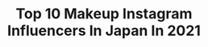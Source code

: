 ---
title: Top 10 Makeup Instagram Influencers In Japan In 2021
description: >-
  Find top makeup Instagram influencers in Japan in 2021. Most popular hashtags: #grunge #alternativefashion #kawaii.
platform: Instagram
hits: 390
text_top: Identify the top-rated Instagram profiles on inBeat.
text_bottom: Our database has 390 Instagram influencers like this in Japan for you to contact.
profiles:
  - username: "kahlaa._"
    fullname: >-
      Kah
    bio: >-
      Girl Boss🦋 DSU'21 Makeup Artist @beatbykah Certified Lash Tech @bbk_lashes https://linktr.ee/Beatbykah
    location: "Japan"
    followers: 5713
    engagement: 660
    commentsToLikes: 0.114016
    id: ckf5vqtkopkuh0j233nmsa7e5
    verified: false
    hashtags: "#21, #phillymua, #coveredgirl, #checkuponitchallenge"
  - username: "evilchocobunny"
    fullname: >-
      Jojo
    bio: >-
      Jojo |10% sugar 💖90% spice 👻| Fashion, makeup & life in Tokyo📍 Lived 22 years in 🇳🇱 now 4 years 🇯🇵 Music enthusiast 🎶 Aspiring 🎤+🎸
    location: "Japan"
    followers: 22978
    engagement: 448
    commentsToLikes: 0.039815
    id: ck0w6r3px9w7g0i19xlwqqoot
    verified: false
    hashtags: "#rogueandwolf, #halloween, #whatiworetoday, #witch"
  - username: "im.a.kaos"
    fullname: >-
      🌸  Naomi   K o n d o  🌸
    bio: >-
      BACKUP ACCOUNT. Follow 🖤 ➡️ @nao.pink.kaos 🖤 Let me make magic with your photos! 💌 DM!! Dreamy photo editions | Digital artist | Fashion, Makeup ❤️.
    location: "Japan"
    followers: 19184
    engagement: 420
    commentsToLikes: 0.068011
    id: ck14j2fcmiah30i19pzkrs8h4
    verified: false
    hashtags: "#adobephotoshop, #artstation, #photoedition, #artstationhq"
  - username: "yuuri_fukuse"
    fullname: >-
      MARILYN YUURI FUKUSE
    bio: >-
      Makeup YouTuber MARILYN FUKUSE YUURI マリリン公式グッズはこちらから↓
    location: "Japan"
    followers: 124297
    engagement: 340
    commentsToLikes: 0.007334
    id: ck0vuzdo8mu6a0i19qhlt8za8
    verified: true
    hashtags: "#christianlouboutin, #pr, #demonslayer"
  - username: "nakajima_ayano"
    fullname: >-
      中島絢乃
    bio: >-
      Japanese blogger,model💘﻿ ⚠️仕事以外のDM直接お返事しません🙅‍♀️﻿ コメントへ✏️﻿ ．﻿ DisneyParks🇭🇰🇨🇳🇺🇸🇯🇵﻿ 中島姉妹👭#disneysisters_jp ﻿ ．﻿ travel/beauty/makeup movie/fashion/anime
    location: "Japan"
    followers: 47076
    engagement: 278
    commentsToLikes: 0.013921
    id: ckap1ua7ew6ht0i780qid86re
    verified: false
    hashtags: "#156cm, #disneysisters, #mickeythetrueoriginal, #celine"
  - username: "nurfatinzakki"
    fullname: >-
      Nur Fatin Zakki
    bio: >-
      I have a mild obsession with makeup stuff. The end. 🎥 Youtube : NurFatinZakki ‼️ Watch my latest vid ⤵
    location: "Japan"
    followers: 49442
    engagement: 215
    commentsToLikes: 0.009219
    id: ck5hlur7ykwcn0i11lw879mdh
    verified: false
    hashtags: "#hokkaidoshrine, #genghiskhanramen, #celebrateyournoor, #goodvirtuesco"
  - username: "katsumicos"
    fullname: >-
      Katsumi :3
    bio: >-
      * Doing cosplay for the fun of it since 09 ❤️ * Your local weeb * Makeup lover🧑🏼‍🎨
    location: "Japan"
    followers: 64643
    engagement: 1151
    commentsToLikes: 0.029151
    id: ck5zt6y61zuqj0i14086up47q
    verified: false
    hashtags: "#lolskin, #leaguefanart, #animecosplay, #leagueoflegendsmemes"
  - username: "akiko__endo"
    fullname: >-
      Akiko Endo 遠藤晶子
    bio: >-
      Hatsuko Endo Ginza hair salon/esthetic salon/ bridal hair&makeup/wedding dress/kimono @hatsuko_endo @a_by_hatsukoendo
    location: "Japan"
    followers: 19716
    engagement: 281
    commentsToLikes: 0.010172
    id: ck8t34o4u1uiy0j789j50b086
    verified: false
    hashtags: "#cat, #catsofinstagram, #karuizawajapan, #abyhatsukoendo"
  - username: "hikaru_cho"
    fullname: >-
      チョーヒカル Hikaru Cho
    bio: >-
      Artist/Painter/Designer/🇨🇳🇯🇵 Currently in NY. *not a MUA(my makeup looks horrible)* DM me for inquiries. Check out my website for more pics💙
    location: "Japan"
    followers: 20743
    engagement: 300
    commentsToLikes: 0.005481
    id: ck6ttgvo2ajok0j71kjt8w0dc
    verified: false
    hashtags: "#linenewsvision, #bodypaint, #art, #quarantine"
  - username: "ken_nagasaka"
    fullname: >-
      Paulxavier Ken Nagasaka
    bio: >-
      Hair stylist and Makeup. Based in Japan. アシスタント募集しております。 work → @hm.ken_nagasaka 🐈　→ @liz_chipie_gram
    location: "Japan"
    followers: 7127
    engagement: 778
    commentsToLikes: 0.012774
    id: ck15uk4hfnkjm0i1946mxqimv
    verified: false
    hashtags: "#film, #offshot, #hair, #makeup"
---